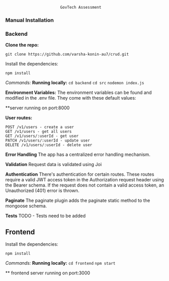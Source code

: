                             GovTech Assessment
### Manual Installation

### Backend

**Clone the repo:**

```
git clone https://github.com/varsha-konin-au7/crud.git 
```

Install the dependencies:
```
npm install
```

_Commands:_ 
**Running locally:**
``` cd backend ```
``` cd src ```
``` nodemon index.js ```

**Environment Variables:**
The environment variables can be found and modified in the .env file. They come with these default values:

**server running on port:8000


**User routes:**
```
POST /v1/users - create a user
GET /v1/users - get all users
GET /v1/users/:userId - get user
PATCH /v1/users/:userId - update user
DELETE /v1/users/:userId - delete user
```
**Error Handling**
The app has a centralized error handling mechanism.


**Validation**
Request data is validated using Joi

**Authentication**
There's authentication for certain routes. These routes require a valid JWT access token in the Authorization request header using the Bearer schema. If the request does not contain a valid access token, an Unauthorized (401) error is thrown.

**Paginate**
The paginate plugin adds the paginate static method to the mongoose schema.

**Tests**
TODO - Tests need to be added


## Frontend
Install the dependencies:
```
npm install
```

_Commands:_ 
**Running locally:**
``` cd frontend ```
``` npm start ```


** frontend server running on port:3000







